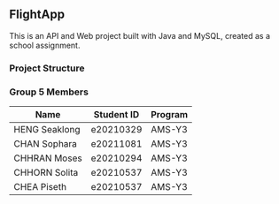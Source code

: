 <!DOCTYPE html>
<html>
<head>

</head>
<body>

<h2>FlightApp</h2>
<p>This is an API and Web project built with Java and MySQL, created as a school assignment.</p>

<h3>Project Structure</h3>
<h3>Group 5 Members</h3>

<table>
  <thead>
    <tr>
      <th>Name</th>
      <th>Student ID</th>
      <th>Program</th>
    </tr>
  </thead>
  <tbody>
    <tr>
      <td>HENG Seaklong</td>
      <td>e20210329</td>
       <td>AMS-Y3</td>
    </tr>
        <tr>
      <td>CHAN Sophara</td>
      <td>e20211081</td>
           <td>AMS-Y3</td>
    </tr>
      <tr>
      <td>CHHRAN Moses</td>
      <td>e20210294</td>
         <td>AMS-Y3</td>
    </tr>
        <tr>
      <td>CHHORN Solita </td>
      <td>e20210537</td>
           <td>AMS-Y3</td>
    </tr>
          <tr>
      <td>CHEA Piseth </td>
      <td>e20210537</td>
             <td>AMS-Y3</td>
    </tr>
  </tbody>
</table>

</body>
</html>
